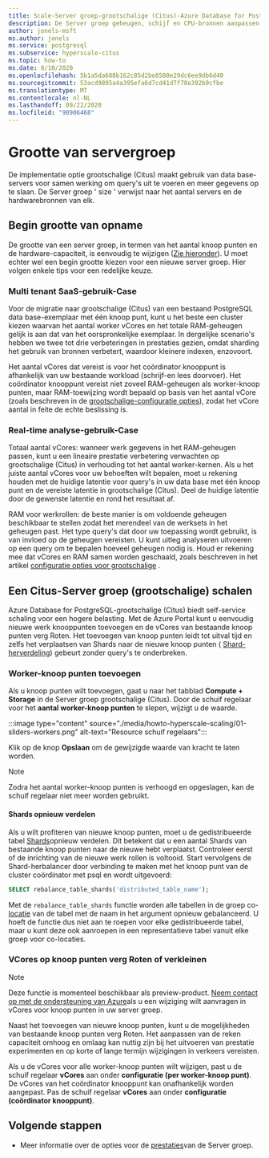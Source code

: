 ```yaml
---
title: Scale-Server groep-grootschalige (Citus)-Azure Database for PostgreSQL
description: De Server groep geheugen, schijf en CPU-bronnen aanpassen om te voorzien in een grotere belasting
author: jonels-msft
ms.author: jonels
ms.service: postgresql
ms.subservice: hyperscale-citus
ms.topic: how-to
ms.date: 8/10/2020
ms.openlocfilehash: 5b1a5da688b162c85d2be8580e29dc6ee9db6d40
ms.sourcegitcommit: 53acd9895a4a395efa6d7cd41d7f78e392b9cfbe
ms.translationtype: MT
ms.contentlocale: nl-NL
ms.lasthandoff: 09/22/2020
ms.locfileid: "90906468"
---
```

# <a name="server-group-size"></a>Grootte van servergroep

De implementatie optie grootschalige (Citus) maakt gebruik van data base-servers voor samen werking om query's uit te voeren en meer gegevens op te slaan. De Server groep ' size ' verwijst naar het aantal servers en de hardwarebronnen van elk.

## <a name="picking-initial-size"></a>Begin grootte van opname

De grootte van een server groep, in termen van het aantal knoop punten en de hardware-capaciteit, is eenvoudig te wijzigen ([Zie hieronder](#scale-a-hyperscale-citus-server-group)). U moet echter wel een begin grootte kiezen voor een nieuwe server groep. Hier volgen enkele tips voor een redelijke keuze.

### <a name="multi-tenant-saas-use-case"></a>Multi tenant SaaS-gebruik-Case

Voor de migratie naar grootschalige (Citus) van een bestaand PostgreSQL data base-exemplaar met één knoop punt, kunt u het beste een cluster kiezen waarvan het aantal worker vCores en het totale RAM-geheugen gelijk is aan dat van het oorspronkelijke exemplaar. In dergelijke scenario's hebben we twee tot drie verbeteringen in prestaties gezien, omdat sharding het gebruik van bronnen verbetert, waardoor kleinere indexen, enzovoort.

Het aantal vCores dat vereist is voor het coördinator knooppunt is afhankelijk van uw bestaande workload (schrijf-en lees doorvoer). Het coördinator knooppunt vereist niet zoveel RAM-geheugen als worker-knoop punten, maar RAM-toewijzing wordt bepaald op basis van het aantal vCore (zoals beschreven in de [grootschalige-configuratie opties](concepts-hyperscale-configuration-options.md)), zodat het vCore aantal in feite de echte beslissing is.

### <a name="real-time-analytics-use-case"></a>Real-time analyse-gebruik-Case

Totaal aantal vCores: wanneer werk gegevens in het RAM-geheugen passen, kunt u een lineaire prestatie verbetering verwachten op grootschalige (Citus) in verhouding tot het aantal worker-kernen. Als u het juiste aantal vCores voor uw behoeften wilt bepalen, moet u rekening houden met de huidige latentie voor query's in uw data base met één knoop punt en de vereiste latentie in grootschalige (Citus). Deel de huidige latentie door de gewenste latentie en rond het resultaat af.

RAM voor werkrollen: de beste manier is om voldoende geheugen beschikbaar te stellen zodat het merendeel van de werksets in het geheugen past. Het type query's dat door uw toepassing wordt gebruikt, is van invloed op de geheugen vereisten. U kunt uitleg analyseren uitvoeren op een query om te bepalen hoeveel geheugen nodig is. Houd er rekening mee dat vCores en RAM samen worden geschaald, zoals beschreven in het artikel [configuratie opties voor grootschalige](concepts-hyperscale-configuration-options.md) .

## <a name="scale-a-hyperscale-citus-server-group"></a>Een Citus-Server groep (grootschalige) schalen

Azure Database for PostgreSQL-grootschalige (Citus) biedt self-service schaling voor een hogere belasting. Met de Azure Portal kunt u eenvoudig nieuwe werk knooppunten toevoegen en de vCores van bestaande knoop punten verg Roten. Het toevoegen van knoop punten leidt tot uitval tijd en zelfs het verplaatsen van Shards naar de nieuwe knoop punten ( [Shard-herverdeling](#rebalance-shards)) gebeurt zonder query's te onderbreken.

### <a name="add-worker-nodes"></a>Worker-knoop punten toevoegen

Als u knoop punten wilt toevoegen, gaat u naar het tabblad **Compute + Storage** in de Server groep grootschalige (Citus).  Door de schuif regelaar voor het **aantal worker-knoop punten** te slepen, wijzigt u de waarde.

:::image type="content" source="./media/howto-hyperscale-scaling/01-sliders-workers.png" alt-text="Resource schuif regelaars":::

Klik op de knop **Opslaan** om de gewijzigde waarde van kracht te laten worden.

> [!NOTE]
> Zodra het aantal worker-knoop punten is verhoogd en opgeslagen, kan de schuif regelaar niet meer worden gebruikt.

#### <a name="rebalance-shards"></a>Shards opnieuw verdelen

Als u wilt profiteren van nieuwe knoop punten, moet u de gedistribueerde tabel [Shards](concepts-hyperscale-distributed-data.md#shards)opnieuw verdelen. Dit betekent dat u een aantal Shards van bestaande knoop punten naar de nieuwe hebt verplaatst. Controleer eerst of de inrichting van de nieuwe werk rollen is voltooid. Start vervolgens de Shard-herbalancer door verbinding te maken met het knoop punt van de cluster coördinator met psql en wordt uitgevoerd:

```sql
SELECT rebalance_table_shards('distributed_table_name');
```

Met de `rebalance_table_shards` functie worden alle tabellen in de groep co- [locatie](concepts-hyperscale-colocation.md) van de tabel met de naam in het argument opnieuw gebalanceerd. U hoeft de functie dus niet aan te roepen voor elke gedistribueerde tabel, maar u kunt deze ook aanroepen in een representatieve tabel vanuit elke groep voor co-locaties.

### <a name="increase-or-decrease-vcores-on-nodes"></a>VCores op knoop punten verg Roten of verkleinen

> [!NOTE]
> Deze functie is momenteel beschikbaar als preview-product. [Neem contact op met de ondersteuning van Azure](https://portal.azure.com/?#blade/Microsoft_Azure_Support/HelpAndSupportBlade)als u een wijziging wilt aanvragen in vCores voor knoop punten in uw server groep.

Naast het toevoegen van nieuwe knoop punten, kunt u de mogelijkheden van bestaande knoop punten verg Roten. Het aanpassen van de reken capaciteit omhoog en omlaag kan nuttig zijn bij het uitvoeren van prestatie experimenten en op korte of lange termijn wijzigingen in verkeers vereisten.

Als u de vCores voor alle worker-knoop punten wilt wijzigen, past u de schuif regelaar **vCores** aan onder **configuratie (per worker-knoop punt)**. De vCores van het coördinator knooppunt kan onafhankelijk worden aangepast. Pas de schuif regelaar **vCores** aan onder  **configuratie (coördinator knooppunt)**.

## <a name="next-steps"></a>Volgende stappen

- Meer informatie over de opties voor de [prestaties](concepts-hyperscale-configuration-options.md)van de Server groep.
